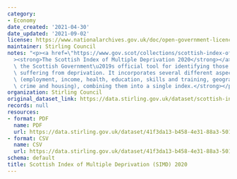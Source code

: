 ```yaml
---
category:
- Economy
date_created: '2021-04-30'
date_updated: '2021-09-02'
license: https://www.nationalarchives.gov.uk/doc/open-government-licence/version/3/
maintainer: Stirling Council
notes: "<p><a href=\"https://www.gov.scot/collections/scottish-index-of-multiple-deprivation-2020/\"\
  ><strong>The Scottish Index of Multiple Deprivation 2020</strong></a><strong> is\
  \ the Scottish Government\u2019s official tool for identifying those places in Scotland\
  \ suffering from deprivation. It incorporates several different aspects of deprivation\
  \ (employment, income, health, education, skills and training, geographic access,\
  \ crime and housing), combining them into a single index.</strong></p>"
organization: Stirling Council
original_dataset_link: https://data.stirling.gov.uk/dataset/scottish-index-of-multiple-deprivation-simd-2020
records: null
resources:
- format: PDF
  name: PDF
  url: https://data.stirling.gov.uk/dataset/41f3da13-b458-4e31-88a3-501bc684ee61/resource/1d9627a9-c7d2-48a6-a67e-e9a66b581716/download/simd-2020-domains-methodology.pdf
- format: CSV
  name: CSV
  url: https://data.stirling.gov.uk/dataset/41f3da13-b458-4e31-88a3-501bc684ee61/resource/d59a12e4-c1c0-4413-9e50-85637318b9d8/download/20210805-simd-2020-v2.2-data-for-stirling.csv
schema: default
title: Scottish Index of Multiple Deprivation (SIMD) 2020
---
```

